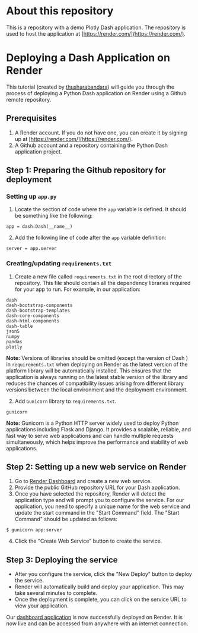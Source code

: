 # About this repository

This is a repository with a demo Plotly Dash application. The repository is used to host the application at [https://render.com/](https://render.com/).

# Deploying a Dash Application on Render

This tutorial (created by [thusharabandara](https://github.com/thusharabandara/dash-app-render-deployment/blob/main/README.md)) will guide you through the process of deploying a Python Dash application on Render using a Github remote repository.

## Prerequisites
1. A Render account. If you do not have one, you can create it by signing up at [https://render.com/](https://render.com/).
2. A Github account and a repository containing the Python Dash application project.

## Step 1: Preparing the Github repository for deployment
### Setting up `app.py`
1. Locate the section of code where the `app` variable is defined. It should be something like the following:

```
app = dash.Dash(__name__)
```

2. Add the following line of code after the `app` variable definition:

```
server = app.server
```

### Creating/updating `requirements.txt`
1. Create a new file called `requirements.txt` in the root directory of the repository. This file should contain all the dependency libraries required for your app to run. For example, in our application:

```
dash
dash-bootstrap-components
dash-bootstrap-templates
dash-core-components
dash-html-components
dash-table
json5
numpy
pandas
plotly
```

**Note:** Versions of libraries should be omitted (except the version of Dash ) in `requirements.txt` when deploying on Render as the latest version of the platform library will be automatically installed. This ensures that the application is always running on the latest stable version of the library and reduces the chances of compatibility issues arising from different library versions between the local environment and the deployment environment.

2. Add `Gunicorn` library to `requirements.txt`. 

```
gunicorn
```

**Note:** Gunicorn is a Python HTTP server widely used to deploy Python applications including Flask and Django. It provides a scalable, reliable, and fast way to serve web applications and can handle multiple requests simultaneously, which helps improve the performance and stability of web applications.

## Step 2: Setting up a new web service on Render
1. Go to [Render Dashboard](https://dashboard.render.com/) and create a new web service.
2. Provide the public GitHub repository URL for your Dash application.
3. Once you have selected the repository, Render will detect the application type and will prompt you to configure the service. For our application, you need to specify a unique name for the web service and update the start command in the  "Start Command" field. The "Start Command" should be updated as follows:

```
$ gunicorn app:server
```

4. Click the "Create Web Service" button to create the service.

## Step 3: Deploying the service
* After you configure the service, click the "New Deploy" button to deploy the service.
* Render will automatically build and deploy your application. This may take several minutes to complete.
* Once the deployment is complete, you can click on the service URL to view your application.

Our [dashboard application](https://netflix-in-data.onrender.com/) is now successfully deployed on Render. It is now live and can be accessed from anywhere with an internet connection.








